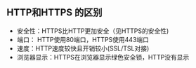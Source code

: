 
## HTTP和HTTPS 的区别
* 安全性：HTTPS比HTTP更加安全（见HTTPS的安全性)
* 端口： HTTP使用80端口，HTTPS使用443端口
* 速度：HTTP速度较快且开销较小(SSL/TSL对接) 
* 浏览器显示：HTTPS在浏览器显示绿色安全锁，HTTP没有显示